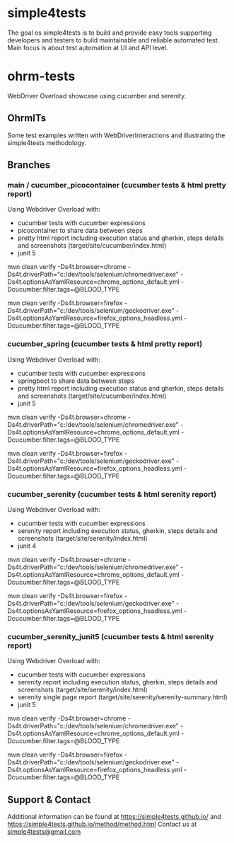 # simple4tests

The goal os simple4tests is to build and provide easy tools supporting developers and testers to build maintainable and
reliable automated test. Main focus is about test automation at UI and API level.

# ohrm-tests

WebDriver Overload showcase using cucumber and serenity.

## OhrmITs

Some test examples written with WebDriverInteractions and illustrating the simple4tests methodology.

## Branches

### main / cucumber_picocontainer (cucumber tests & html pretty report)

Using Webdriver Overload with:

- cucumber tests with cucumber expressions
- picocontainer to share data between steps
- pretty html report including execution status and gherkin, steps details and screenshots (target/site/cucumber/index.html)
- junit 5

mvn clean verify -Ds4t.browser=chrome -Ds4t.driverPath="c:/dev/tools/selenium/chromedriver.exe" -Ds4t.optionsAsYamlResource=chrome_options_default.yml -Dcucumber.filter.tags=@BLOOD_TYPE

mvn clean verify -Ds4t.browser=firefox -Ds4t.driverPath="c:/dev/tools/selenium/geckodriver.exe" -Ds4t.optionsAsYamlResource=firefox_options_headless.yml -Dcucumber.filter.tags=@BLOOD_TYPE

### cucumber_spring (cucumber tests & html pretty report)

Using Webdriver Overload with:

- cucumber tests with cucumber expressions
- springboot to share data between steps
- pretty html report including execution status and gherkin, steps details and screenshots (target/site/cucumber/index.html)
- junit 5

mvn clean verify -Ds4t.browser=chrome -Ds4t.driverPath="c:/dev/tools/selenium/chromedriver.exe" -Ds4t.optionsAsYamlResource=chrome_options_default.yml -Dcucumber.filter.tags=@BLOOD_TYPE

mvn clean verify -Ds4t.browser=firefox -Ds4t.driverPath="c:/dev/tools/selenium/geckodriver.exe" -Ds4t.optionsAsYamlResource=firefox_options_headless.yml -Dcucumber.filter.tags=@BLOOD_TYPE

### cucumber_serenity (cucumber tests & html serenity report)

Using Webdriver Overload with:

- cucumber tests with cucumber expressions
- serenity report including execution status, gherkin, steps details and screenshots (target/site/serenity/index.html)
- junit 4

mvn clean verify -Ds4t.browser=chrome -Ds4t.driverPath="c:/dev/tools/selenium/chromedriver.exe" -Ds4t.optionsAsYamlResource=chrome_options_default.yml -Dcucumber.filter.tags=@BLOOD_TYPE

mvn clean verify -Ds4t.browser=firefox -Ds4t.driverPath="c:/dev/tools/selenium/geckodriver.exe" -Ds4t.optionsAsYamlResource=firefox_options_headless.yml -Dcucumber.filter.tags=@BLOOD_TYPE

### cucumber_serenity_junit5 (cucumber tests & html serenity report)

Using Webdriver Overload with:

- cucumber tests with cucumber expressions
- serenity report including execution status, gherkin, steps details and screenshots (target/site/serenity/index.html)
- serenity single page report (target/site/serenity/serenity-summary.html)
- junit 5

mvn clean verify -Ds4t.browser=chrome -Ds4t.driverPath="c:/dev/tools/selenium/chromedriver.exe" -Ds4t.optionsAsYamlResource=chrome_options_default.yml -Dcucumber.filter.tags=@BLOOD_TYPE

mvn clean verify -Ds4t.browser=firefox -Ds4t.driverPath="c:/dev/tools/selenium/geckodriver.exe" -Ds4t.optionsAsYamlResource=firefox_options_headless.yml -Dcucumber.filter.tags=@BLOOD_TYPE

## Support & Contact

Additional information can be found at https://simple4tests.github.io/ and https://simple4tests.github.io/method/method.html
Contact us at simple4tests@gmail.com
